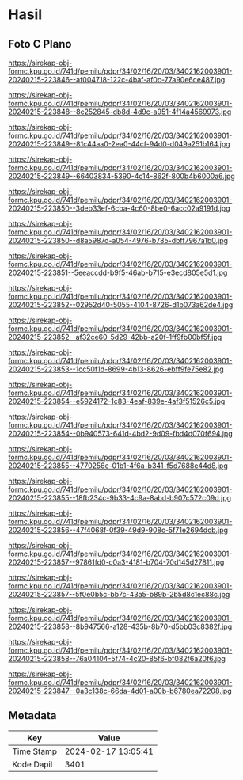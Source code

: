 # Hasil

## Foto C Plano

https://sirekap-obj-formc.kpu.go.id/741d/pemilu/pdpr/34/02/16/20/03/3402162003901-20240215-223846--af004718-122c-4baf-af0c-77a90e6ce487.jpg

https://sirekap-obj-formc.kpu.go.id/741d/pemilu/pdpr/34/02/16/20/03/3402162003901-20240215-223848--8c252845-db8d-4d9c-a951-4f14a4569973.jpg

https://sirekap-obj-formc.kpu.go.id/741d/pemilu/pdpr/34/02/16/20/03/3402162003901-20240215-223849--81c44aa0-2ea0-44cf-94d0-d049a251b164.jpg

https://sirekap-obj-formc.kpu.go.id/741d/pemilu/pdpr/34/02/16/20/03/3402162003901-20240215-223849--66403834-5390-4c14-862f-800b4b6000a6.jpg

https://sirekap-obj-formc.kpu.go.id/741d/pemilu/pdpr/34/02/16/20/03/3402162003901-20240215-223850--3deb33ef-6cba-4c60-8be0-6acc02a9191d.jpg

https://sirekap-obj-formc.kpu.go.id/741d/pemilu/pdpr/34/02/16/20/03/3402162003901-20240215-223850--d8a5987d-a054-4976-b785-dbff7967a1b0.jpg

https://sirekap-obj-formc.kpu.go.id/741d/pemilu/pdpr/34/02/16/20/03/3402162003901-20240215-223851--5eeaccdd-b9f5-46ab-b715-e3ecd805e5d1.jpg

https://sirekap-obj-formc.kpu.go.id/741d/pemilu/pdpr/34/02/16/20/03/3402162003901-20240215-223852--02952d40-5055-4104-8726-d1b073a62de4.jpg

https://sirekap-obj-formc.kpu.go.id/741d/pemilu/pdpr/34/02/16/20/03/3402162003901-20240215-223852--af32ce60-5d29-42bb-a20f-1ff9fb00bf5f.jpg

https://sirekap-obj-formc.kpu.go.id/741d/pemilu/pdpr/34/02/16/20/03/3402162003901-20240215-223853--1cc50f1d-8699-4b13-8626-ebff9fe75e82.jpg

https://sirekap-obj-formc.kpu.go.id/741d/pemilu/pdpr/34/02/16/20/03/3402162003901-20240215-223854--e5924172-1c83-4eaf-839e-4af3f51526c5.jpg

https://sirekap-obj-formc.kpu.go.id/741d/pemilu/pdpr/34/02/16/20/03/3402162003901-20240215-223854--0b940573-641d-4bd2-9d09-fbd4d070f694.jpg

https://sirekap-obj-formc.kpu.go.id/741d/pemilu/pdpr/34/02/16/20/03/3402162003901-20240215-223855--4770256e-01b1-4f6a-b341-f5d7688e44d8.jpg

https://sirekap-obj-formc.kpu.go.id/741d/pemilu/pdpr/34/02/16/20/03/3402162003901-20240215-223855--18fb234c-9b33-4c9a-8abd-b907c572c09d.jpg

https://sirekap-obj-formc.kpu.go.id/741d/pemilu/pdpr/34/02/16/20/03/3402162003901-20240215-223856--47f4068f-0f39-49d9-908c-5f71e2694dcb.jpg

https://sirekap-obj-formc.kpu.go.id/741d/pemilu/pdpr/34/02/16/20/03/3402162003901-20240215-223857--97861fd0-c0a3-4181-b704-70d145d27811.jpg

https://sirekap-obj-formc.kpu.go.id/741d/pemilu/pdpr/34/02/16/20/03/3402162003901-20240215-223857--5f0e0b5c-bb7c-43a5-b89b-2b5d8c1ec88c.jpg

https://sirekap-obj-formc.kpu.go.id/741d/pemilu/pdpr/34/02/16/20/03/3402162003901-20240215-223858--8b947566-a128-435b-8b70-d5bb03c8382f.jpg

https://sirekap-obj-formc.kpu.go.id/741d/pemilu/pdpr/34/02/16/20/03/3402162003901-20240215-223858--76a04104-5f74-4c20-85f6-bf082f6a20f6.jpg

https://sirekap-obj-formc.kpu.go.id/741d/pemilu/pdpr/34/02/16/20/03/3402162003901-20240215-223847--0a3c138c-66da-4d01-a00b-b6780ea72208.jpg


## Metadata

| Key        | Value               |
| ---------- | ------------------- |
| Time Stamp | 2024-02-17 13:05:41 |
| Kode Dapil | 3401                |



